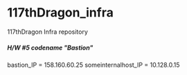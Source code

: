 # 117thDragon_infra
117thDragon Infra repository

##### H/W #5 codename "Bastion"
bastion_IP = 158.160.60.25
someinternalhost_IP = 10.128.0.15
